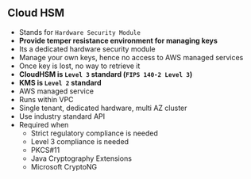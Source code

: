 ## Cloud HSM

- Stands for `Hardware Security Module`
- **Provide temper resistance environment for managing keys**
- Its a dedicated hardware security module
- Manage your own keys, hence no access to AWS managed services
- Once key is lost, no way to retrieve it
- **CloudHSM is `Level 3` standard (`FIPS 140-2 Level 3`)**
- **KMS is `Level 2` standard**
- AWS managed service
- Runs within VPC
- Single tenant, dedicated hardware, multi AZ cluster
- Use industry standard API
- Required when
  - Strict regulatory compliance is needed
  - Level 3 compliance is needed
  - PKCS#11
  - Java Cryptography Extensions
  - Microsoft CryptoNG
